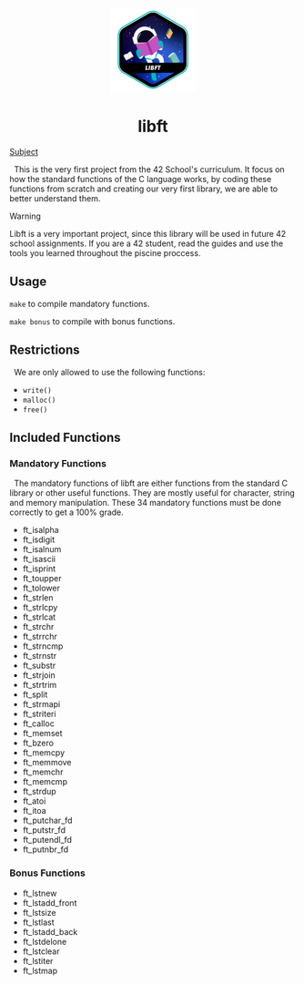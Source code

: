 <p align="center">
  <img src="srcs/libft.png" />
</p>

<h1 align="center">libft</h1>

[Subject](srcs/en.subject.pdf)

&nbsp; This is the very first project from the 42 School's curriculum. It focus on how the standard functions of the C language works, by coding these functions from scratch and creating our very first library, we are able to better understand them.


> [!WARNING]
> Libft is a very important project, since this library will be used in future 42 school assignments. If you are a 42 student, read the guides and use the tools you learned throughout the piscine proccess.

## Usage
``make`` to compile mandatory functions.

``make bonus`` to compile with bonus functions.

## Restrictions
&nbsp; We are only allowed to use the following functions:

* `write()`
* `malloc()`
* `free()`

## Included Functions

### Mandatory Functions
&nbsp; The mandatory functions of libft are either functions from the standard C library or other useful functions. They are mostly useful for character, string and memory manipulation. These 34 mandatory functions must be done correctly to get a 100% grade.

* ft_isalpha
* ft_isdigit
* ft_isalnum
* ft_isascii
* ft_isprint
* ft_toupper
* ft_tolower
* ft_strlen
* ft_strlcpy
* ft_strlcat
* ft_strchr
* ft_strrchr
* ft_strncmp
* ft_strnstr
* ft_substr
* ft_strjoin
* ft_strtrim
* ft_split
* ft_strmapi
* ft_striteri
* ft_calloc
* ft_memset
* ft_bzero
* ft_memcpy
* ft_memmove
* ft_memchr
* ft_memcmp
* ft_strdup
* ft_atoi
* ft_itoa
* ft_putchar_fd
* ft_putstr_fd
* ft_putendl_fd
* ft_putnbr_fd

### Bonus Functions

* ft_lstnew
* ft_lstadd_front
* ft_lstsize
* ft_lstlast
* ft_lstadd_back
* ft_lstdelone
* ft_lstclear
* ft_lstiter
* ft_lstmap
